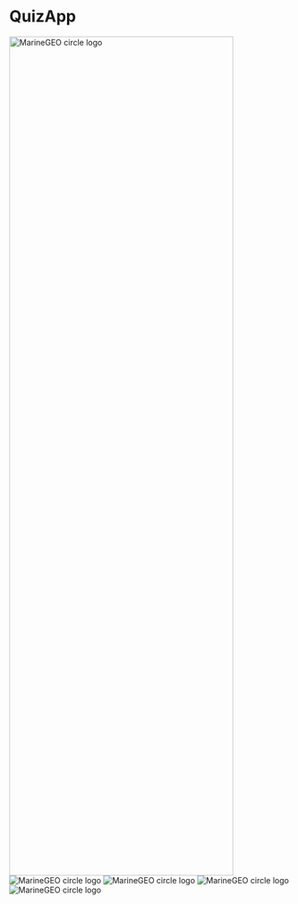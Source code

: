# QuizApp

<img src="https://github.com/arun-aditya/QuizApp/blob/13aedf620b1168f69834263427dae47ffb81d735/img1.jpeg" alt="MarineGEO circle logo" width="400" height="1500"/>
<img src="https://github.com/arun-aditya/QuizApp/blob/ef39b7baf3039fcba14cb90e000fde03e51fc446/img2.jpeg" alt="MarineGEO circle logo"/>
<img src="https://github.com/arun-aditya/QuizApp/blob/ef39b7baf3039fcba14cb90e000fde03e51fc446/img3.jpeg" alt="MarineGEO circle logo"/>
<img src="https://github.com/arun-aditya/QuizApp/blob/ef39b7baf3039fcba14cb90e000fde03e51fc446/img4.jpeg" alt="MarineGEO circle logo"/>
<img src="https://github.com/arun-aditya/QuizApp/blob/ef39b7baf3039fcba14cb90e000fde03e51fc446/img5.jpeg" alt="MarineGEO circle logo"/>


